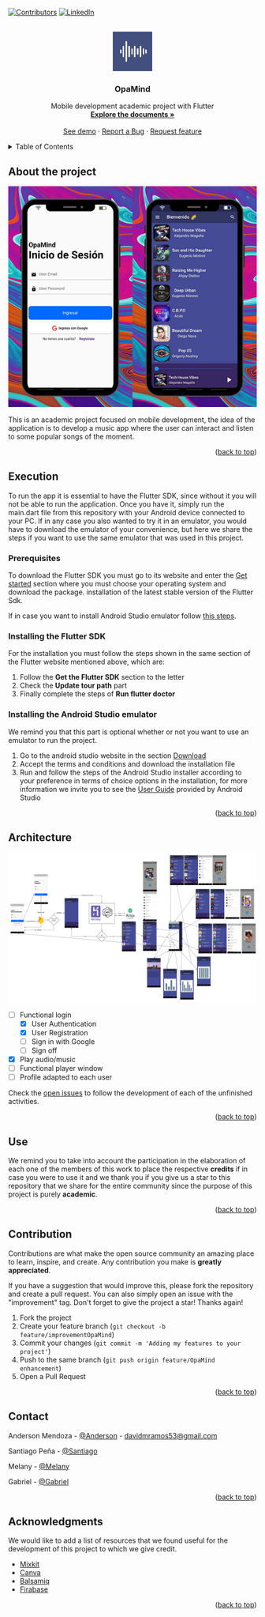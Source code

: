 <div id="top"></div>

<!-- PROJECT SHIELDS -->
[![Contributors][contributors-shield]][contributors-url]
[![LinkedIn][linkedin-shield]][linkedin-url]



<!-- PROJECT LOGO -->
<br />
<div align="center">
  <a href="https://github.com/AnderMendoza/OpaMind-frontend">
    <img src="./assets/icon/icon.png" alt="Logo" width="80" height="80">
  </a>

  <h3 align="center">OpaMind</h3>

  <p align="center">
    Mobile development academic project with Flutter
    <br />
    <a href="https://github.com/AnderMendoza/OpaMind-frontend"><strong>Explore the documents »</strong></a>
    <br />
    <br />
    <a href="https://github.com/AnderMendoza/OpaMind-frontend">See demo</a>
    ·
    <a href="https://github.com/AnderMendoza/OpaMind-frontend/issues">Report a Bug</a>
    ·
    <a href="https://github.com/AnderMendoza/OpaMind-frontend/issues">Request feature</a>
  </p>
</div>



<!-- TABLE OF CONTENTS -->
<details>
  <summary>Table of Contents</summary>
  <ol>
    <li>
      <a href="#about-the-project">About the project</a>
    </li>
    <li>
      <a href="#execution">Execution</a>
      <ul>
        <li><a href="#prerequisites">Prerequisites</a></li>
        <li><a href="#installing-the-flutter-sdk">Installing the Flutter SDK</a></li>
        <li><a href="#installing-the-android-studio-emulator">Installing the Android Studio emulator</a></li>
      </ul>
    </li>
    <li><a href="#use">Use</a></li>
    <li><a href="#architecture">Architecture</a></li>
    <li><a href="#contribution">Contribution</a></li>
    <li><a href="#contact">Contact</a></li>
    <li><a href="#acknowledgments">Acknowledgments</a></li>
  </ol>
</details>



<!-- ABOUT THE PROJECT -->
## About the project

![Product Name Screen Shot][product-screenshot]

This is an academic project focused on mobile development, the idea of the application is to develop a music app where the user can interact and listen to some popular songs of the moment.

<p align="right">(<a href="#top">back to top</a>)</p>



<!-- GETTING STARTED -->
## Execution

To run the app it is essential to have the Flutter SDK, since without it you will not be able to run the application. Once you have it, simply run the main.dart file from this repository with your Android device connected to your PC. If in any case you also wanted to try it in an emulator, you would have to download the emulator of your convenience, but here we share the steps if you want to use the same emulator that was used in this project.

### Prerequisites

To download the Flutter SDK you must go to its website and enter the [Get started](https://docs.flutter.dev/get-started/install) section where you must choose your operating system and download the package. installation of the latest stable version of the Flutter Sdk.<br/>

If in case you want to install Android Studio emulator follow <a href="#instalación-del-emulador-de-android-studio">this steps</a>.

### Installing the Flutter SDK

For the installation you must follow the steps shown in the same section of the Flutter website mentioned above, which are:

1. Follow the **Get the Flutter SDK** section to the letter
2. Check the **Update tour path** part
3. Finally complete the steps of **Run flutter doctor**

### Installing the Android Studio emulator

We remind you that this part is optional whether or not you want to use an emulator to run the project.

1. Go to the android studio website in the section [Download](https://developer.android.com/studio)
2. Accept the terms and conditions and download the installation file
3. Run and follow the steps of the Android Studio installer according to your preference in terms of choice options in the installation, for more information we invite you to see the [User Guide](https://developer.android.com/studio/intro) provided by Android Studio

<p align="right">(<a href="#top">back to top</a>)</p>



<!-- ROADMAP -->
## Architecture

![Architech Name Screen Shot][architech-screenshot]

- [ ] Functional login
    - [X] User Authentication
    - [X] User Registration
    - [ ] Sign in with Google
    - [ ] Sign off
- [x] Play audio/music
- [ ] Functional player window
- [ ] Profile adapted to each user

Check the [open issues](https://github.com/AnderMendoza/OpaMind-frontend/issues) to follow the development of each of the unfinished activities.

<p align="right">(<a href="#top">back to top</a>)</p>



<!-- USAGE EXAMPLES -->
## Use

We remind you to take into account the participation in the elaboration of each one of the members of this work to place the respective **credits** if in case you were to use it and we thank you if you give us a star to this repository that we share for the entire community since the purpose of this project is purely **academic**.

<p align="right">(<a href="#top">back to top</a>)</p>



<!-- CONTRIBUTING -->
## Contribution

Contributions are what make the open source community an amazing place to learn, inspire, and create. Any contribution you make is **greatly appreciated**.

If you have a suggestion that would improve this, please fork the repository and create a pull request. You can also simply open an issue with the "improvement" tag. Don't forget to give the project a star! Thanks again!

1. Fork the project
2. Create your feature branch (`git checkout -b feature/improvementOpaMind`)
3. Commit your changes (`git commit -m 'Adding my features to your project'`)
4. Push to the same branch (`git push origin feature/OpaMind enhancement`)
5. Open a Pull Request

<p align="right">(<a href="#top">back to top</a>)</p>



<!-- CONTACT -->
## Contact

Anderson Mendoza - [@Anderson](https://www.linkedin.com/in/anderson-mendoza-ramos-7551141b7/) - davidmramos53@gmail.com

Santiago Peña - [@Santiago](https://github.com/Isntlambo)

Melany - [@Melany](https://github.com/mel2910)

Gabriel - [@Gabriel](https://github.com/KennaiDeKennia)

<p align="right">(<a href="#top">back to top</a>)</p>



<!-- ACKNOWLEDGMENTS -->
## Acknowledgments

We would like to add a list of resources that we found useful for the development of this project to which we give credit.

* [Mixkit](https://mixkit.co/free-stock-music/)
* [Canva](https://www.canva.com/)
* [Balsamiq](https://balsamiq.cloud/)
* [Firabase](https://firebase.google.com/)

<p align="right">(<a href="#top">back to top</a>)</p>



<!-- MARKDOWN LINKS & IMAGES -->
<!-- https://www.markdownguide.org/basic-syntax/#reference-style-links -->
[contributors-shield]: https://img.shields.io/badge/CONTRIBUTORS-4-green?style=for-the-badge
[contributors-url]: https://github.com/AnderMendoza/OpaMind-frontend/graphs/contributors
[linkedin-shield]: https://img.shields.io/badge/-LinkedIn-black.svg?style=for-the-badge&logo=linkedin&colorB=555
[linkedin-url]: https://www.linkedin.com/in/anderson-mendoza-ramos-7551141b7/
[product-screenshot]: assets/mockup/login.png
[architech-screenshot]: assets/architech/Arquitectura%20de%20OpaMind.png
